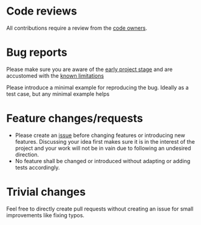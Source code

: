 # Code reviews

All contributions require a review from the [code owners](.github/CODEOWNERS).

# Bug reports

Please make sure you are aware of the [early project stage](https://github.com/martis42/depend_on_what_you_use#word-of-warning) and are accustomed with the [known limitations](https://github.com/martis42/depend_on_what_you_use#known-limitations)

Please introduce a minimal example for reproducing the bug.
Ideally as a test case, but any minimal example helps

# Feature changes/requests

* Please create an [issue](https://github.com/martis42/depend_on_what_you_use/issues) before changing features or introducing new features.
  Discussing your idea first makes sure it is in the interest of the project and your work will not be in vain due to following an undesired direction.
* No feature shall be changed or introduced without adapting or adding tests accordingly.

# Trivial changes

Feel free to directly create pull requests without creating an issue for small improvements like fixing typos.
